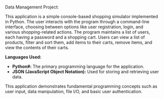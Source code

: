 Data Management Project: 

This application is a simple console-based shopping simulator implemented in Python. The user interacts with the program through a command-line interface, choosing between options like user registration, login, and various shopping-related actions. The program maintains a list of users, each having a password and a shopping cart. Users can view a list of products, filter and sort them, add items to their carts, remove items, and view the contents of their carts.

**Languages Used:**
- **Python#:** The primary programming language for the application. 
- **JSON (JavaScript Object Notation):** Used for storing and retrieving user data. 

This application demonstrates fundamental programming concepts such as user input, data manipulation, file I/O, and basic user authentication.
